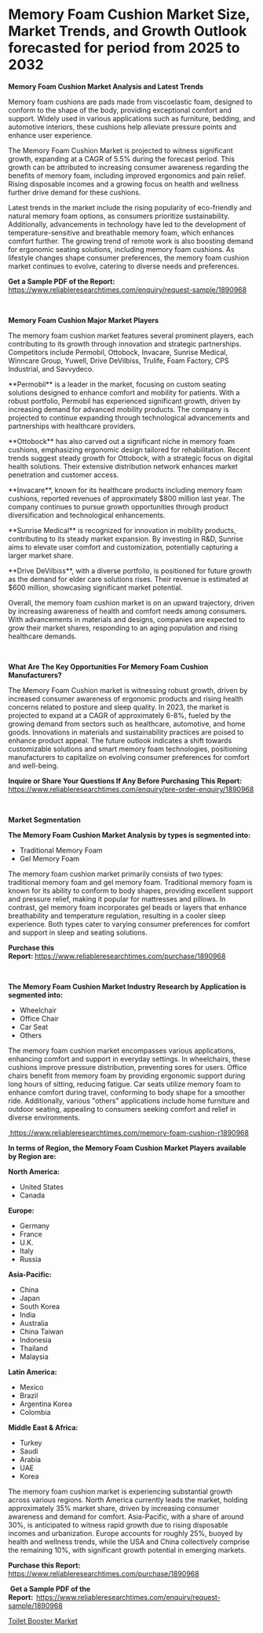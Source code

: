 <p><h1>Memory Foam Cushion Market Size, Market Trends, and Growth Outlook forecasted for period from 2025 to 2032</h1></p><p><strong>Memory Foam Cushion Market Analysis and Latest Trends</strong></p>
<p><p>Memory foam cushions are pads made from viscoelastic foam, designed to conform to the shape of the body, providing exceptional comfort and support. Widely used in various applications such as furniture, bedding, and automotive interiors, these cushions help alleviate pressure points and enhance user experience.</p><p>The Memory Foam Cushion Market is projected to witness significant growth, expanding at a CAGR of 5.5% during the forecast period. This growth can be attributed to increasing consumer awareness regarding the benefits of memory foam, including improved ergonomics and pain relief. Rising disposable incomes and a growing focus on health and wellness further drive demand for these cushions.</p><p>Latest trends in the market include the rising popularity of eco-friendly and natural memory foam options, as consumers prioritize sustainability. Additionally, advancements in technology have led to the development of temperature-sensitive and breathable memory foam, which enhances comfort further. The growing trend of remote work is also boosting demand for ergonomic seating solutions, including memory foam cushions. As lifestyle changes shape consumer preferences, the memory foam cushion market continues to evolve, catering to diverse needs and preferences.</p></p>
<p><strong>Get a Sample PDF of the Report:&nbsp;</strong> <a href="https://www.reliableresearchtimes.com/enquiry/request-sample/1890968?utm_campaign=2304&utm_medium=2&utm_source=Github&utm_content=ia&utm_term=09022025&utm_id=memory-foam-cushion">https://www.reliableresearchtimes.com/enquiry/request-sample/1890968</a></p>
<p>&nbsp;</p>
<p><strong>Memory Foam Cushion Major Market Players</strong></p>
<p><p>The memory foam cushion market features several prominent players, each contributing to its growth through innovation and strategic partnerships. Competitors include Permobil, Ottobock, Invacare, Sunrise Medical, Winncare Group, Yuwell, Drive DeVilbiss, Trulife, Foam Factory, CPS Industrial, and Savvydeco.</p><p>**Permobil** is a leader in the market, focusing on custom seating solutions designed to enhance comfort and mobility for patients. With a robust portfolio, Permobil has experienced significant growth, driven by increasing demand for advanced mobility products. The company is projected to continue expanding through technological advancements and partnerships with healthcare providers.</p><p>**Ottobock** has also carved out a significant niche in memory foam cushions, emphasizing ergonomic design tailored for rehabilitation. Recent trends suggest steady growth for Ottobock, with a strategic focus on digital health solutions. Their extensive distribution network enhances market penetration and customer access.</p><p>**Invacare**, known for its healthcare products including memory foam cushions, reported revenues of approximately $800 million last year. The company continues to pursue growth opportunities through product diversification and technological enhancements.</p><p>**Sunrise Medical** is recognized for innovation in mobility products, contributing to its steady market expansion. By investing in R&D, Sunrise aims to elevate user comfort and customization, potentially capturing a larger market share.</p><p>**Drive DeVilbiss**, with a diverse portfolio, is positioned for future growth as the demand for elder care solutions rises. Their revenue is estimated at $600 million, showcasing significant market potential.</p><p>Overall, the memory foam cushion market is on an upward trajectory, driven by increasing awareness of health and comfort needs among consumers. With advancements in materials and designs, companies are expected to grow their market shares, responding to an aging population and rising healthcare demands.</p></p>
<p>&nbsp;</p>
<p><strong>What Are The Key Opportunities For Memory Foam Cushion Manufacturers?</strong></p>
<p><p>The Memory Foam Cushion market is witnessing robust growth, driven by increased consumer awareness of ergonomic products and rising health concerns related to posture and sleep quality. In 2023, the market is projected to expand at a CAGR of approximately 6-8%, fueled by the growing demand from sectors such as healthcare, automotive, and home goods. Innovations in materials and sustainability practices are poised to enhance product appeal. The future outlook indicates a shift towards customizable solutions and smart memory foam technologies, positioning manufacturers to capitalize on evolving consumer preferences for comfort and well-being.</p></p>
<p><strong>Inquire or Share Your Questions If Any Before Purchasing This Report:</strong> <a href="https://www.reliableresearchtimes.com/enquiry/pre-order-enquiry/1890968?utm_campaign=2304&utm_medium=2&utm_source=Github&utm_content=ia&utm_term=09022025&utm_id=memory-foam-cushion">https://www.reliableresearchtimes.com/enquiry/pre-order-enquiry/1890968</a></p>
<p>&nbsp;</p>
<p><strong>Market Segmentation</strong></p>
<p><strong>The Memory Foam Cushion Market Analysis by types is segmented into:</strong></p>
<p><ul><li>Traditional Memory Foam</li><li>Gel Memory Foam</li></ul></p>
<p><p>The memory foam cushion market primarily consists of two types: traditional memory foam and gel memory foam. Traditional memory foam is known for its ability to conform to body shapes, providing excellent support and pressure relief, making it popular for mattresses and pillows. In contrast, gel memory foam incorporates gel beads or layers that enhance breathability and temperature regulation, resulting in a cooler sleep experience. Both types cater to varying consumer preferences for comfort and support in sleep and seating solutions.</p></p>
<p><strong>Purchase this Report:&nbsp;</strong><a href="https://www.reliableresearchtimes.com/purchase/1890968?utm_campaign=2304&utm_medium=2&utm_source=Github&utm_content=ia&utm_term=09022025&utm_id=memory-foam-cushion">https://www.reliableresearchtimes.com/purchase/1890968</a></p>
<p>&nbsp;</p>
<p><strong>The Memory Foam Cushion Market Industry Research by Application is segmented into:</strong></p>
<p><ul><li>Wheelchair</li><li>Office Chair</li><li>Car Seat</li><li>Others</li></ul></p>
<p><p>The memory foam cushion market encompasses various applications, enhancing comfort and support in everyday settings. In wheelchairs, these cushions improve pressure distribution, preventing sores for users. Office chairs benefit from memory foam by providing ergonomic support during long hours of sitting, reducing fatigue. Car seats utilize memory foam to enhance comfort during travel, conforming to body shape for a smoother ride. Additionally, various "others" applications include home furniture and outdoor seating, appealing to consumers seeking comfort and relief in diverse environments.</p></p>
<p><a href="https://www.reliableresearchtimes.com/memory-foam-cushion-r1890968?utm_campaign=2304&utm_medium=2&utm_source=Github&utm_content=ia&utm_term=09022025&utm_id=memory-foam-cushion">&nbsp;https://www.reliableresearchtimes.com/memory-foam-cushion-r1890968</a></p>
<p><strong>In terms of Region, the Memory Foam Cushion Market Players available by Region are:</strong></p>
<p>
    <p> <strong> North America: </strong>
        <ul>
            <li>United States</li>
            <li>Canada</li>
        </ul>
        </p> 
    <p> <strong> Europe: </strong>
        <ul>
            <li>Germany</li>
            <li>France</li>
            <li>U.K.</li>
            <li>Italy</li>
            <li>Russia</li>
        </ul>
        </p> 
    <p> <strong> Asia-Pacific: </strong>
        <ul>
            <li>China</li>
            <li>Japan</li>
            <li>South Korea</li>
            <li>India</li>
            <li>Australia</li>
            <li>China Taiwan</li>
            <li>Indonesia</li>
            <li>Thailand</li>
            <li>Malaysia</li>
        </ul>
        </p> 
    <p> <strong> Latin America: </strong>
        <ul>
            <li>Mexico</li>
            <li>Brazil</li>
            <li>Argentina Korea</li>
            <li>Colombia</li>
        </ul>
        </p> 
    <p> <strong> Middle East & Africa: </strong>
        <ul>
            <li>Turkey</li>
            <li>Saudi</li>
            <li>Arabia</li>
            <li>UAE</li>
            <li>Korea</li>
        </ul>
    </p>
    </p>
<p><p>The memory foam cushion market is experiencing substantial growth across various regions. North America currently leads the market, holding approximately 35% market share, driven by increasing consumer awareness and demand for comfort. Asia-Pacific, with a share of around 30%, is anticipated to witness rapid growth due to rising disposable incomes and urbanization. Europe accounts for roughly 25%, buoyed by health and wellness trends, while the USA and China collectively comprise the remaining 10%, with significant growth potential in emerging markets.</p></p>
<p><strong>Purchase this Report: </strong><a href="https://www.reliableresearchtimes.com/purchase/1890968?utm_campaign=2304&utm_medium=2&utm_source=Github&utm_content=ia&utm_term=09022025&utm_id=memory-foam-cushion">https://www.reliableresearchtimes.com/purchase/1890968</a></p>
<p>&nbsp;<strong>Get a Sample PDF of the Report:&nbsp;&nbsp;</strong><a href="https://www.reliableresearchtimes.com/enquiry/request-sample/1890968?utm_campaign=2304&utm_medium=2&utm_source=Github&utm_content=ia&utm_term=09022025&utm_id=memory-foam-cushion">https://www.reliableresearchtimes.com/enquiry/request-sample/1890968</a></p>
<p><strong></strong></p>
<p><p><a href="https://github.com/chungwimbu4/Market-Research-Report-List-1/blob/main/toilet-booster-market.md?utm_campaign=2304&utm_medium=2&utm_source=Github&utm_content=ia&utm_term=09022025&utm_id=memory-foam-cushion">Toilet Booster Market</a></p></p>